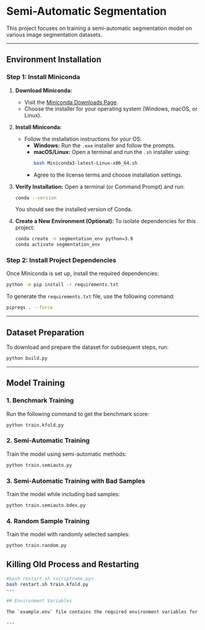 # Semi-Automatic Segmentation

This project focuses on training a semi-automatic segmentation model on various image segmentation datasets.

---

## Environment Installation

### Step 1: Install Miniconda

1. **Download Miniconda:**
   - Visit the [Miniconda Downloads Page](https://docs.conda.io/en/latest/miniconda.html).
   - Choose the installer for your operating system (Windows, macOS, or Linux).

2. **Install Miniconda:**
   - Follow the installation instructions for your OS:
     - **Windows:** Run the `.exe` installer and follow the prompts.
     - **macOS/Linux:** Open a terminal and run the `.sh` installer using:
       ```bash
       bash Miniconda3-latest-Linux-x86_64.sh
       ```
     - Agree to the license terms and choose installation settings.

3. **Verify Installation:**
   Open a terminal (or Command Prompt) and run:
   ```bash
   conda --version
   ```
   You should see the installed version of Conda.

4. **Create a New Environment (Optional):**
   To isolate dependencies for this project:
   ```bash
   conda create -n segmentation_env python=3.9
   conda activate segmentation_env
   ```

### Step 2: Install Project Dependencies

Once Miniconda is set up, install the required dependencies:

```bash
python -m pip install -r requirements.txt
```

To generate the `requirements.txt` file, use the following command:

```bash
pipreqs . --force
```

---

## Dataset Preparation

To download and prepare the dataset for subsequent steps, run:

```bash
python build.py
```

---

## Model Training

### 1. Benchmark Training
Run the following command to get the benchmark score:

```bash
python train.kfold.py
```

### 2. Semi-Automatic Training
Train the model using semi-automatic methods:

```bash
python train.semiauto.py
```

### 3. Semi-Automatic Training with Bad Samples
Train the model while including bad samples:

```bash
python train.semiauto.bdex.py
```

### 4. Random Sample Training
Train the model with randomly selected samples:

```bash
python train.random.py
```



## Killing Old Process and Restarting

```bash
#bash restart.sh <scriptname.py>
bash restart.sh train.kfold.py
---

## Environment Variables

The `example.env` file contains the required environment variables for running the project. Ensure to configure it properly before starting.

---
